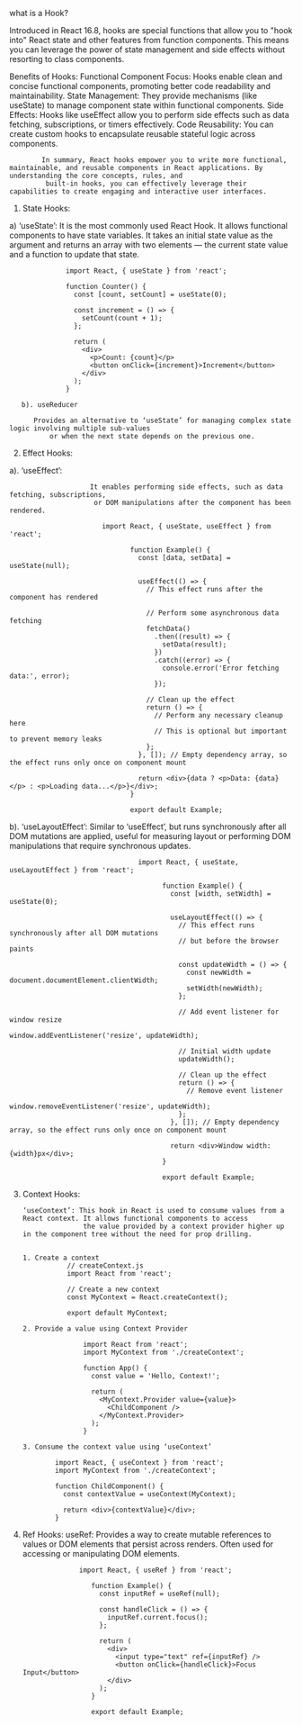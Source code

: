 what is a Hook?

Introduced in React 16.8, hooks are special functions that allow you to "hook into" React state and other features from function components. This means you can leverage the power of state management and side effects without resorting to class components.

 Benefits of Hooks:
            Functional Component Focus: Hooks enable clean and concise functional components, 
                promoting better code readability and maintainability.
            State Management: They provide mechanisms (like useState) to manage component state within functional components.
            Side Effects: Hooks like useEffect allow you to perform side effects such as data fetching, subscriptions, or timers effectively.
            Code Reusability: You can create custom hooks to encapsulate reusable stateful logic across components.
            
            In summary, React hooks empower you to write more functional, maintainable, and reusable components in React applications. By understanding the core concepts, rules, and 
             built-in hooks, you can effectively leverage their capabilities to create engaging and interactive user interfaces.

1. State Hooks:
   
  a) ‘useState’: It is the most commonly used React Hook. It allows functional components to have state variables. It takes an initial state value as the argument and returns an array with two elements — the current state value and a function to update that state.

                  import React, { useState } from 'react';
                  
                  function Counter() {
                    const [count, setCount] = useState(0);
                  
                    const increment = () => {
                      setCount(count + 1);
                    };
                  
                    return (
                      <div>
                        <p>Count: {count}</p>
                        <button onClick={increment}>Increment</button>
                      </div>
                    );
                  }

       b). useReducer
       
          Provides an alternative to ‘useState’ for managing complex state logic involving multiple sub-values 
              or when the next state depends on the previous one.

2. Effect Hooks:
   
 a). ‘useEffect’:
   
                        It enables performing side effects, such as data fetching, subscriptions,
                         or DOM manipulations after the component has been rendered.
                                  
                           import React, { useState, useEffect } from 'react';
                                  
                                  function Example() {
                                    const [data, setData] = useState(null);
                                  
                                    useEffect(() => {
                                      // This effect runs after the component has rendered
                                  
                                      // Perform some asynchronous data fetching
                                      fetchData()
                                        .then((result) => {
                                          setData(result);
                                        })
                                        .catch((error) => {
                                          console.error('Error fetching data:', error);
                                        });
                                  
                                      // Clean up the effect
                                      return () => {
                                        // Perform any necessary cleanup here
                                        // This is optional but important to prevent memory leaks
                                      };
                                    }, []); // Empty dependency array, so the effect runs only once on component mount
                                  
                                    return <div>{data ? <p>Data: {data}</p> : <p>Loading data...</p>}</div>;
                                  }
                                  
                                  export default Example;

b). ‘useLayoutEffect’: Similar to ‘useEffect’, but runs synchronously after all DOM mutations are applied,
    useful for measuring layout or performing DOM manipulations that require synchronous updates.
                                          
                                    import React, { useState, useLayoutEffect } from 'react';
                                          
                                          function Example() {
                                            const [width, setWidth] = useState(0);
                                          
                                            useLayoutEffect(() => {
                                              // This effect runs synchronously after all DOM mutations
                                              // but before the browser paints
                                          
                                              const updateWidth = () => {
                                                const newWidth = document.documentElement.clientWidth;
                                                setWidth(newWidth);
                                              };
                                          
                                              // Add event listener for window resize
                                              window.addEventListener('resize', updateWidth);
                                          
                                              // Initial width update
                                              updateWidth();
                                          
                                              // Clean up the effect
                                              return () => {
                                                // Remove event listener
                                                window.removeEventListener('resize', updateWidth);
                                              };
                                            }, []); // Empty dependency array, so the effect runs only once on component mount
                                          
                                            return <div>Window width: {width}px</div>;
                                          }
                                          
                                          export default Example;


3. Context Hooks:

       ‘useContext’: This hook in React is used to consume values from a React context. It allows functional components to access
                      the value provided by a context provider higher up in the component tree without the need for prop drilling.

          
       1. Create a context
                  // createContext.js
                  import React from 'react';
                  
                  // Create a new context
                  const MyContext = React.createContext();
                  
                  export default MyContext;
   
       2. Provide a value using Context Provider
       
                      import React from 'react';
                      import MyContext from './createContext';
                      
                      function App() {
                        const value = 'Hello, Context!';
                      
                        return (
                          <MyContext.Provider value={value}>
                            <ChildComponent />
                          </MyContext.Provider>
                        );
                      }
   
       3. Consume the context value using ‘useContext’
       
               import React, { useContext } from 'react';
               import MyContext from './createContext';
               
               function ChildComponent() {
                 const contextValue = useContext(MyContext);
               
                 return <div>{contextValue}</div>;
               }

4. Ref Hooks:
    useRef: Provides a way to create mutable references to values or
    DOM elements that persist across renders.
   Often used for accessing or manipulating DOM elements.

                     import React, { useRef } from 'react';
                        
                        function Example() {
                          const inputRef = useRef(null);
                        
                          const handleClick = () => {
                            inputRef.current.focus();
                          };
                        
                          return (
                            <div>
                              <input type="text" ref={inputRef} />
                              <button onClick={handleClick}>Focus Input</button>
                            </div>
                          );
                        }
                        
                        export default Example;
